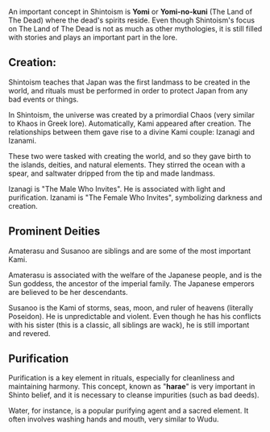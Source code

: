 An important concept in Shintoism is **Yomi** or **Yomi-no-kuni** (The Land of The Dead) where the dead's spirits reside. Even though Shintoism's focus on The Land of The Dead is not as much as other mythologies, it is still filled with stories and plays an important part in the lore.


## Creation:

Shintoism teaches that Japan was the first landmass to be created in the world, and rituals must be performed in order to protect Japan from any bad events or things.

In Shintoism, the universe was created by a primordial Chaos (very similar to Khaos in Greek lore). Automatically, Kami appeared after creation. The relationships between them gave rise to a divine Kami couple: Izanagi and Izanami. 

These two were tasked with creating the world, and so they gave birth to the islands, deities, and natural elements. They stirred the ocean with a spear, and saltwater dripped from the tip and made landmass.

Izanagi is "The Male Who Invites". He is associated with light and purification. Izanami is "The Female Who Invites", symbolizing darkness and creation.


## Prominent Deities

Amaterasu and Susanoo are siblings and are some of the most important Kami. 

Amaterasu is associated with the welfare of the Japanese people, and is the Sun goddess, the ancestor of the imperial family. The Japanese emperors are believed to be her descendants.

Susanoo is the Kami of storms, seas, moon, and ruler of heavens (literally Poseidon). He is unpredictable and violent. Even though he has his conflicts with his sister (this is a classic, all siblings are wack), he is still important and revered.


## Purification

Purification is a key element in rituals, especially for cleanliness and maintaining harmony. This concept, known as "**harae**" is very important in Shinto belief, and it is necessary to cleanse impurities (such as bad deeds).

Water, for instance, is a popular purifying agent and a sacred element. It often involves washing hands and mouth, very similar to Wudu.